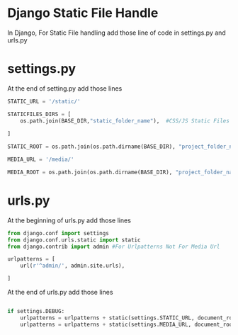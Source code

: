 # Django Static File Handle
In Django, For Static File handling add those line of code in settings.py and urls.py

# settings.py
At the end of setting.py add those lines
```python
STATIC_URL = '/static/'

STATICFILES_DIRS = [
    os.path.join(BASE_DIR,"static_folder_name"),  #CSS/JS Static Files Handle
    
]

STATIC_ROOT = os.path.join(os.path.dirname(BASE_DIR), "project_folder_name/static_cdn", "static_root") #Project Folder/ Media File Saving Folder

MEDIA_URL = '/media/'

MEDIA_ROOT = os.path.join(os.path.dirname(BASE_DIR), "project_folder_name/static_cdn", "media_root") #Media File Saving Folder 
```
# urls.py
At the beginning of urls.py add those lines
```python
from django.conf import settings
from django.conf.urls.static import static
from django.contrib import admin #For Urlpatterns Not For Media Url

urlpatterns = [
    url(r'^admin/', admin.site.urls),

]
```
At the end of urls.py add those lines
```python

if settings.DEBUG:
    urlpatterns = urlpatterns + static(settings.STATIC_URL, document_root=settings.STATIC_ROOT)
    urlpatterns = urlpatterns + static(settings.MEDIA_URL, document_root=settings.MEDIA_ROOT)
